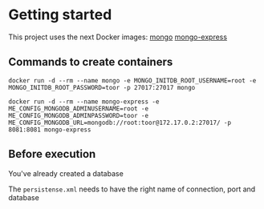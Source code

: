 # Getting started

This project uses the next Docker images: [mongo](https://hub.docker.com/_/mongo)  [mongo-express](https://hub.docker.com/_/mongo-express)

## Commands to create containers

`docker run -d --rm --name mongo -e MONGO_INITDB_ROOT_USERNAME=root -e MONGO_INITDB_ROOT_PASSWORD=toor -p 27017:27017 mongo`

`docker run -d --rm --name mongo-express -e ME_CONFIG_MONGODB_ADMINUSERNAME=root -e ME_CONFIG_MONGODB_ADMINPASSWORD=toor -e ME_CONFIG_MONGODB_URL=mongodb://root:toor@172.17.0.2:27017/ -p 8081:8081 mongo-express`

## Before execution

You've already created a database

The `persistense.xml` needs to have the right name of connection, port and database

